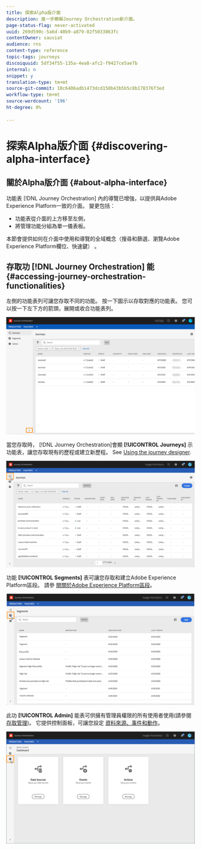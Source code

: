```yaml
---
title: 探索Alpha版介面
description: 進一步瞭解Journey Orchestration新介面。
page-status-flag: never-activated
uuid: 269d590c-5a6d-40b9-a879-02f5033863fc
contentOwner: sauviat
audience: rns
content-type: reference
topic-tags: journeys
discoiquuid: 5df34f55-135a-4ea8-afc2-f9427ce5ae7b
internal: n
snippet: y
translation-type: tm+mt
source-git-commit: 10c6406adb1473dcd150b43b5b5c8b178376f3ed
workflow-type: tm+mt
source-wordcount: '196'
ht-degree: 0%

---
```



# 探索Alpha版介面 {#discovering-alpha-interface}

## 關於Alpha版介面 {#about-alpha-interface}

功能表 [!DNL Journey Orchestration] 內的導覽已增強，以提供與Adobe Experience Platform一致的介面。 變更包括：

* 功能表從介面的上方移至左側，
* 將管理功能分組為單一儀表板。

本節會提供如何在介面中使用和導覽的全域概念（搜尋和篩選、瀏覽Adobe Experience Platform欄位、快速鍵） [](../about/user-interface.md)。

## 存取功 [!DNL Journey Orchestration] 能 {#accessing-journey-orchestration-functionalities}

左側的功能表列可讓您存取不同的功能。 按一下圖示以存取對應的功能表。 您可以按一下左下方的箭頭，展開或收合功能表列。

![](../assets/interface-journeys2.png)

當您存取時， [!DNL Journey Orchestration]會顯 **[!UICONTROL Journeys]** 示功能表，讓您存取現有的歷程或建立新歷程。 See [Using the journey designer](../building-journeys/using-the-journey-designer.md).

![](../assets/interface-journeys.png)

功能 **[!UICONTROL Segments]** 表可讓您存取和建立Adobe Experience Platform區段。 請參 [閱關於Adobe Experience Platform區段](../segment/about-segments.md)。

![](../assets/interface-segments.png)

此功 **[!UICONTROL Admin]** 能表可供擁有管理員權限的所有使用者使用(請參閱 [存取管理](../about/access-management.md))。 它提供控制面板，可讓您設定 [資料來源](../datasource/about-data-sources.md)[、事件](../event/about-events.md)[和動作](../action/action.md)。

![](../assets/interface-admin-dashboard.png)

